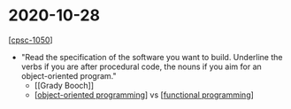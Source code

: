 # 2020-10-28

[[cpsc-1050]]

- "Read the specification of the software you want to build. Underline the verbs if you are after procedural code, the nouns if you aim for an object-oriented program."
  - [[Grady Booch]]
  - [[object-oriented programming]] vs [[functional programming]]

[//begin]: # "Autogenerated link references for markdown compatibility"
[cpsc-1050]: cpsc-1050 "CPSC 1050 - Introduction to Computer Science"
[object-oriented programming]: object-oriented-programming "Object Oriented Programming"
[functional programming]: functional-programming "Functional Programming"
[//end]: # "Autogenerated link references"